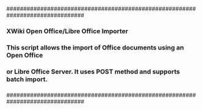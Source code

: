 ###############################################################################
###                 XWiki Open Office/Libre Office Importer                 ###
###                                                                         ###
###  This script allows the import of Office documents using an Open Office ###
###  or Libre Office Server. It uses POST method and supports batch import. ### 
###                                                                         ###
###############################################################################
